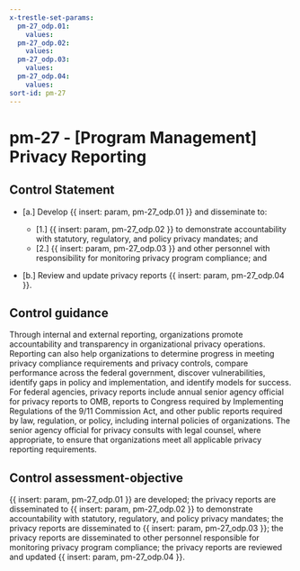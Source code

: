 ```yaml
---
x-trestle-set-params:
  pm-27_odp.01:
    values:
  pm-27_odp.02:
    values:
  pm-27_odp.03:
    values:
  pm-27_odp.04:
    values:
sort-id: pm-27
---
```


# pm-27 - \[Program Management\] Privacy Reporting

## Control Statement

- \[a.\] Develop {{ insert: param, pm-27_odp.01 }} and disseminate to:

  - \[1.\] {{ insert: param, pm-27_odp.02 }} to demonstrate accountability with statutory, regulatory, and policy privacy mandates; and
  - \[2.\] {{ insert: param, pm-27_odp.03 }} and other personnel with responsibility for monitoring privacy program compliance; and

- \[b.\] Review and update privacy reports {{ insert: param, pm-27_odp.04 }}.

## Control guidance

Through internal and external reporting, organizations promote accountability and transparency in organizational privacy operations. Reporting can also help organizations to determine progress in meeting privacy compliance requirements and privacy controls, compare performance across the federal government, discover vulnerabilities, identify gaps in policy and implementation, and identify models for success. For federal agencies, privacy reports include annual senior agency official for privacy reports to OMB, reports to Congress required by Implementing Regulations of the 9/11 Commission Act, and other public reports required by law, regulation, or policy, including internal policies of organizations. The senior agency official for privacy consults with legal counsel, where appropriate, to ensure that organizations meet all applicable privacy reporting requirements.

## Control assessment-objective

{{ insert: param, pm-27_odp.01 }} are developed;
the privacy reports are disseminated to {{ insert: param, pm-27_odp.02 }} to demonstrate accountability with statutory, regulatory, and policy privacy mandates;
the privacy reports are disseminated to {{ insert: param, pm-27_odp.03 }};
the privacy reports are disseminated to other personnel responsible for monitoring privacy program compliance;
the privacy reports are reviewed and updated {{ insert: param, pm-27_odp.04 }}.
